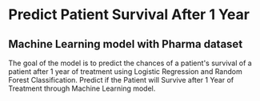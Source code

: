 # Predict Patient Survival After 1 Year
## Machine Learning model with Pharma dataset 
The goal of the model is to predict the chances of a patient's survival of a patient after 1 year of treatment using Logistic Regression and Random Forest Classification.
Predict if the Patient will Survive after 1 Year of Treatment through Machine Learning model.
